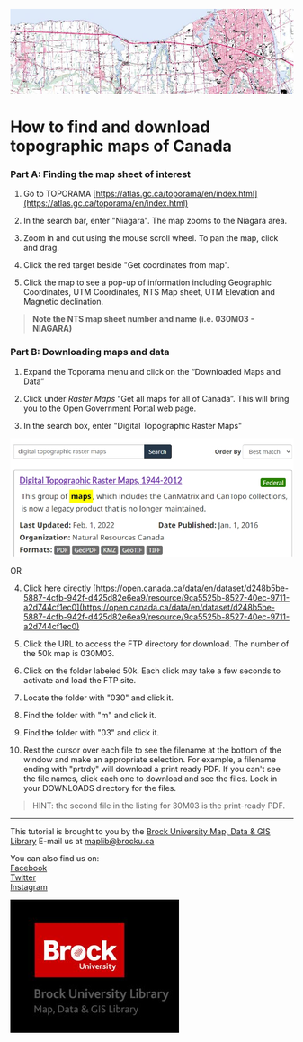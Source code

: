 ![Topo map image](Toporama2010s_banner.jpg)


# How to find and download topographic maps of Canada

### Part A: Finding the map sheet of interest

1. Go to TOPORAMA [https://atlas.gc.ca/toporama/en/index.html](https://atlas.gc.ca/toporama/en/index.html)

2. In the search bar, enter "Niagara". The map zooms to the Niagara area.

3. Zoom in and out using the mouse scroll wheel. To pan the map, click and drag.

4. Click the red target beside "Get coordinates from map".

5. Click the map to see a pop-up of information including Geographic Coordinates, UTM
Coordinates, NTS Map sheet, UTM Elevation and Magnetic declination. 

> **Note the NTS map sheet number and name (i.e. 030M03 - NIAGARA)**

### Part B: Downloading maps and data

1. Expand the Toporama menu and click on the “Downloaded Maps and Data”

2. Click under *Raster Maps* “Get all maps for all of Canada”. This will bring you to the Open Government Portal web page. 

3. In the search box, enter "Digital Topographic Raster Maps"
  
![DigitalTopoRasterMaps](DigitalTopoRasterMaps.jpg)  
  
OR

4. Click here directly [https://open.canada.ca/data/en/dataset/d248b5be-5887-4cfb-942f-d425d82e6ea9/resource/9ca5525b-8527-40ec-9711-a2d744cf1ec0](https://open.canada.ca/data/en/dataset/d248b5be-5887-4cfb-942f-d425d82e6ea9/resource/9ca5525b-8527-40ec-9711-a2d744cf1ec0)

5. Click the URL to access the FTP directory for download. The number of the 50k map is 030M03. 

6. Click on the folder labeled 50k. Each click may take a few seconds to activate and load the FTP site.

7. Locate the folder with "030" and click it.

8. Find the folder with "m" and click it.

9. Find the folder with "03" and click it.

10. Rest the cursor over each file to see the filename at the bottom of the window and make an appropriate selection. For example, a filename ending with "prtrdy" will download a print ready PDF. If you can't see the file names, click each one to download and see the files. Look in your DOWNLOADS directory for the files.

 > HINT: the second file in the listing for 30M03 is the print-ready PDF.
 
 ---

  
This tutorial is brought to you by the [Brock University Map, Data & GIS Library](https://brocku.ca/library/mdgl/)  E-mail us at [maplib@brocku.ca](mailto:maplib@brocku.ca)
  
You can also find us on:  
[Facebook](https://www.facebook.com/Brock-University-Map-Data-GIS-Library-107927255178257)  
[Twitter](https://twitter.com/BrockU_MDGL)  
[Instagram](https://www.instagram.com/brockmdgl/)   
 











<!--- Please use reference style images so that it is easier to update pictures later --->

![MDGLlogo](MDGL_logo_sm.jpg)
